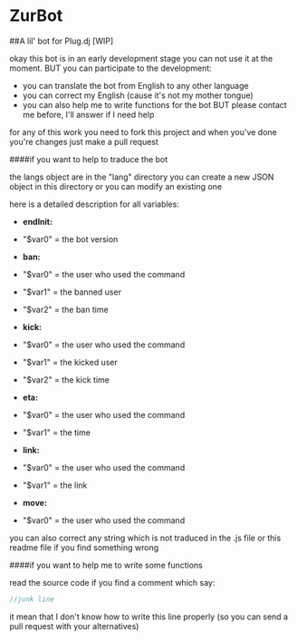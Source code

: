# ZurBot

##A lil' bot for Plug.dj [WIP]

okay this bot is in an early development stage you can not use it at the moment. 
BUT you can participate to the development:
 - you can translate the bot from English to any other language 
 - you can correct my English (cause it's not my mother tongue)
 - you can also help me to write functions for the bot BUT please contact me before, I'll answer if I need help
 
for any of this work you need to fork this project and when you've done you're changes just make a pull request 

####if you want to help to traduce the bot

the langs object are in the "lang" directory you can create a new JSON object in this directory or you can modify an existing one

here is a detailed description for all variables:	
- **endInit:**
 - "$var0" = the bot version

- **ban:**
 - "$var0" = the user who used the command
 - "$var1" = the banned user
 - "$var2" = the ban time 

- **kick:**
 - "$var0" = the user who used the command 
 - "$var1" = the kicked user
 - "$var2" = the kick time

- **eta:**
 - "$var0" = the user who used the command
 - "$var1" = the time

- **link:**
 - "$var0" = the user who used the command
 - "$var1" = the link

- **move:**
 - "$var0" = the user who used the command
	
you can also correct any string which is not traduced in the .js file or this readme file if you find something wrong 

####if you want to help me to write some functions

read the source code if you find a comment which say:

```javascript
//junk line
```

it mean that I don't know how to write this line properly (so you can send a pull request with your alternatives)
